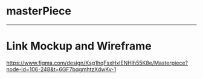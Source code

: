 # masterPiece

---
# Link Mockup and Wireframe
https://www.figma.com/design/Ksg1hqFsxHxIENHlh55K8e/Masterpiece?node-id=106-248&t=6GF7bqgmhtzXdwKy-1
